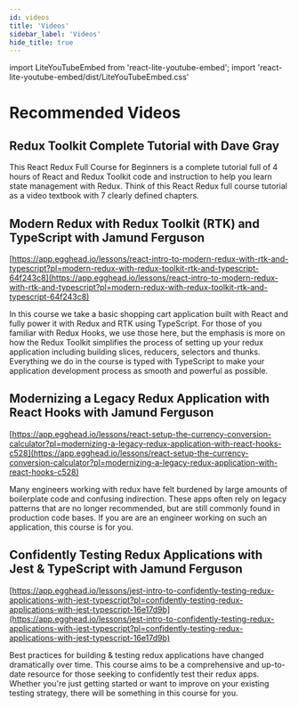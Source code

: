 ```yaml
---
id: videos
title: 'Videos'
sidebar_label: 'Videos'
hide_title: true
---
```


import LiteYouTubeEmbed from 'react-lite-youtube-embed';
import 'react-lite-youtube-embed/dist/LiteYouTubeEmbed.css'

# Recommended Videos

## Redux Toolkit Complete Tutorial with Dave Gray

This React Redux Full Course for Beginners is a complete tutorial full of 4 hours of React and Redux Toolkit code and instruction to help you learn state management with Redux. Think of this React Redux full course tutorial as a video textbook with 7 clearly defined chapters.

<LiteYouTubeEmbed
    id="NqzdVN2tyvQ"
    title="React Redux Full Course for Beginners | Redux Toolkit Complete Tutorial"
/>

## Modern Redux with Redux Toolkit (RTK) and TypeScript with Jamund Ferguson

[https://app.egghead.io/lessons/react-intro-to-modern-redux-with-rtk-and-typescript?pl=modern-redux-with-redux-toolkit-rtk-and-typescript-64f243c8](https://app.egghead.io/lessons/react-intro-to-modern-redux-with-rtk-and-typescript?pl=modern-redux-with-redux-toolkit-rtk-and-typescript-64f243c8)

In this course we take a basic shopping cart application built with React and fully power it with Redux and RTK using TypeScript. For those of you familiar with Redux Hooks, we use those here, but the emphasis is more on how the Redux Toolkit simplifies the process of setting up your redux application including building slices, reducers, selectors and thunks. Everything we do in the course is typed with TypeScript to make your application development process as smooth and powerful as possible.

## Modernizing a Legacy Redux Application with React Hooks with Jamund Ferguson

[https://app.egghead.io/lessons/react-setup-the-currency-conversion-calculator?pl=modernizing-a-legacy-redux-application-with-react-hooks-c528](https://app.egghead.io/lessons/react-setup-the-currency-conversion-calculator?pl=modernizing-a-legacy-redux-application-with-react-hooks-c528)

Many engineers working with redux have felt burdened by large amounts of boilerplate code and confusing indirection. These apps often rely on legacy patterns that are no longer recommended, but are still commonly found in production code bases. If you are are an engineer working on such an application, this course is for you.

## Confidently Testing Redux Applications with Jest & TypeScript with Jamund Ferguson

[https://app.egghead.io/lessons/jest-intro-to-confidently-testing-redux-applications-with-jest-typescript?pl=confidently-testing-redux-applications-with-jest-typescript-16e17d9b](https://app.egghead.io/lessons/jest-intro-to-confidently-testing-redux-applications-with-jest-typescript?pl=confidently-testing-redux-applications-with-jest-typescript-16e17d9b)

Best practices for building & testing redux applications have changed dramatically over time. This course aims to be a comprehensive and up-to-date resource for those seeking to confidently test their redux apps. Whether you're just getting started or want to improve on your existing testing strategy, there will be something in this course for you.
